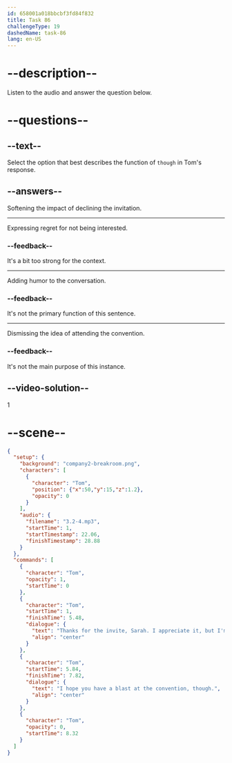 ```yaml
---
id: 658001a018bbcbf3fd84f832
title: Task 86
challengeType: 19
dashedName: task-86
lang: en-US
---
```


<!-- (Audio) Tom: Thanks for the invite, Sarah. I appreciate it, but I'm not really into sci-fi. I hope you have a blast at the convention, though. -->

# --description--

Listen to the audio and answer the question below.

# --questions--

## --text--

Select the option that best describes the function of `though` in Tom's response.

## --answers--

Softening the impact of declining the invitation.

---

Expressing regret for not being interested.

### --feedback--

It's a bit too strong for the context.

---

Adding humor to the conversation.

### --feedback--

It's not the primary function of this sentence.

---

Dismissing the idea of attending the convention.

### --feedback--

It's not the main purpose of this instance.

## --video-solution--

1

# --scene--

```json
{
  "setup": {
    "background": "company2-breakroom.png",
    "characters": [
      {
        "character": "Tom",
        "position": {"x":50,"y":15,"z":1.2},
        "opacity": 0
      }
    ],
    "audio": {
      "filename": "3.2-4.mp3",
      "startTime": 1,
      "startTimestamp": 22.06,
      "finishTimestamp": 28.88
    }
  },
  "commands": [
    {
      "character": "Tom",
      "opacity": 1,
      "startTime": 0
    },
    {
      "character": "Tom",
      "startTime": 1,
      "finishTime": 5.48,
      "dialogue": {
        "text": "Thanks for the invite, Sarah. I appreciate it, but I'm not really into sci-fi.",
        "align": "center"
      }
    },
    {
      "character": "Tom",
      "startTime": 5.84,
      "finishTime": 7.82,
      "dialogue": {
        "text": "I hope you have a blast at the convention, though.",
        "align": "center"
      }
    },
    {
      "character": "Tom",
      "opacity": 0,
      "startTime": 8.32
    }
  ]
}
```
